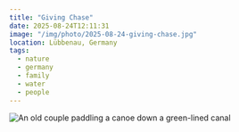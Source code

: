 ```yaml
---
title: "Giving Chase"
date: 2025-08-24T12:11:31
image: "/img/photo/2025-08-24-giving-chase.jpg"
location: Lübbenau, Germany
tags:
  - nature
  - germany
  - family
  - water
  - people
---
```


![An old couple paddling a canoe down a green-lined canal](/img/photo/2025-08-24-giving-chase.jpg)
